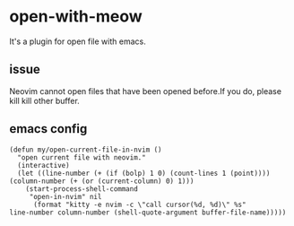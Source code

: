 # open-with-meow
It's a plugin for open file with emacs.

## issue
 Neovim cannot open files that have been opened before.If you do, please kill kill other buffer.
 
## emacs config

```
(defun my/open-current-file-in-nvim ()
  "open current file with neovim."
  (interactive)
  (let ((line-number (+ (if (bolp) 1 0) (count-lines 1 (point))))
(column-number (+ (or (current-column) 0) 1)))
    (start-process-shell-command
     "open-in-nvim" nil
      (format "kitty -e nvim -c \"call cursor(%d, %d)\" %s"
line-number column-number (shell-quote-argument buffer-file-name)))))
```
